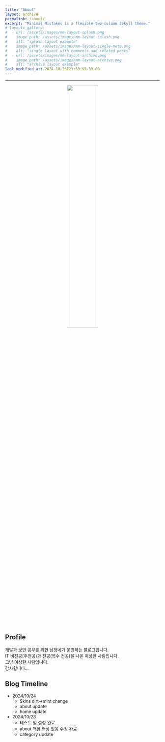 ```yaml
---
title: "About"
layout: archive
permalink: /about/
excerpt: "Minimal Mistakes is a flexible two-column Jekyll theme."
# layouts_gallery:
#  - url: /assets/images/mm-layout-splash.png
#    image_path: /assets/images/mm-layout-splash.png
#    alt: "splash layout example"
#    image_path: /assets/images/mm-layout-single-meta.png
#    alt: "single layout with comments and related posts"
#  - url: /assets/images/mm-layout-archive.png
#    image_path: /assets/images/mm-layout-archive.png
#    alt: "archive layout example"
last_modified_at: 2024-10-23T23:59:59-09:00
---
```


----
<p align="center"><img width="45%" src="https://blog.kakaocdn.net/dn/IKgef/btsKhgjKdoP/ZkTaaRC2zhbeM0fsb3kOyk/img.jpg" /></p>

## Profile
개발과 보안 공부를 위한 남정네가 운영하는 블로그입니다.  
IT 비전공(주전공)과 전공(복수 전공)을 나온 이상한 사람입니다.  
그냥 이상한 사람입니다.  
감사합니다...

## Blog Timeline
- 2024/10/24
  - Skins dirt->mint change
  - about update
  - home update
- 2024/10/23
  - 테스트 및 설정 완료
  - ~~about 깨짐 현상 있음~~ 수정 완료
  - category update
